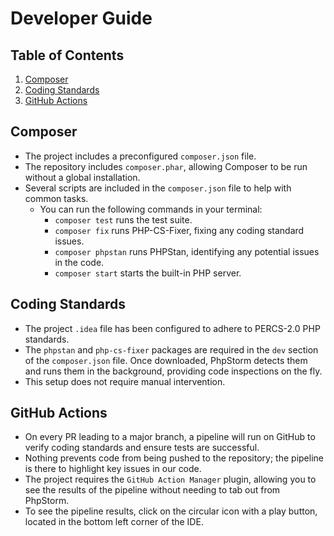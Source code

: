 # Developer Guide

## Table of Contents

1. [Composer](#composer)
2. [Coding Standards](#coding-standards)
3. [GitHub Actions](#github-actions)

## Composer

- The project includes a preconfigured `composer.json` file.
- The repository includes `composer.phar`, allowing Composer to be run without a global installation.
- Several scripts are included in the `composer.json` file to help with common tasks. 
  - You can run the following commands in your terminal:
    - `composer test` runs the test suite.
    - `composer fix` runs PHP-CS-Fixer, fixing any coding standard issues.
    - `composer phpstan` runs PHPStan, identifying any potential issues in the code.
    - `composer start` starts the built-in PHP server.

## Coding Standards

- The project `.idea` file has been configured to adhere to PERCS-2.0 PHP standards.
- The `phpstan` and `php-cs-fixer` packages are required in the `dev` section of the `composer.json` file. Once
  downloaded, PhpStorm detects them and runs them in the background, providing code inspections on the fly.
- This setup does not require manual intervention.

## GitHub Actions

- On every PR leading to a major branch, a pipeline will run on GitHub to verify coding standards and ensure tests are successful.
- Nothing prevents code from being pushed to the repository; the pipeline is there to highlight key issues in our code.
- The project requires the `GitHub Action Manager` plugin, allowing you to see the results of the pipeline without
  needing to tab out from PhpStorm.
- To see the pipeline results, click on the circular icon with a play button, located in the bottom left corner of the
  IDE.



